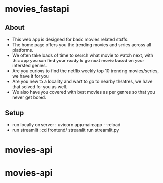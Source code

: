 # movies_fastapi

## About

- This web app is designed for basic movies related stuffs.
- The home page offers you the trending movies and series across all platforms.
- We often take loads of time to search what movie to watch next, with this app you can find your ready to go next movie
  based on your intersted genres.
- Are you curious to find the netflix weekly top 10 trending movies/series, we have it for you
- Are you new to a locality and want to go to nearby theatres, we have that solved for you as well.
- We also have you covered with best movies as per genres so that you never get bored.

## Setup

- run locally on server : uvicorn app.main:app --reload
- run streamlit : cd frontend/ streamlit run streamlit.py
# movies-api
# movies-api
